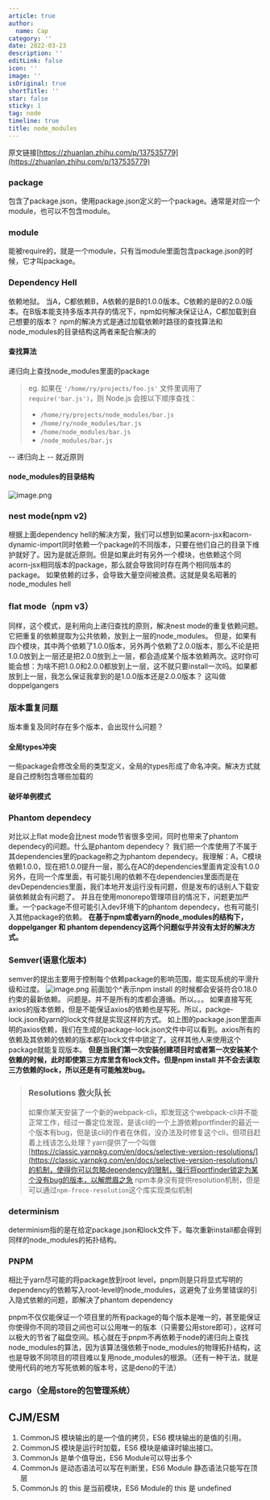 ```yaml
---
article: true
author:
  name: Cap
category: ''
date: 2022-03-23
description: ''
editLink: false
icon: ''
image: ''
isOriginal: true
shortTitle: ''
star: false
sticky: 1
tag: node
timeline: true
title: node_modules
---
```




  
原文链接[https://zhuanlan.zhihu.com/p/137535779](https://zhuanlan.zhihu.com/p/137535779)
### package
包含了package.json，使用package.json定义的一个package。通常是对应一个module，也可以不包含module。
### module
能被require的，就是一个module，只有当module里面包含package.json的时候，它才叫package。

### Dependency Hell
依赖地狱。
当A，C都依赖B，A依赖的是B的1.0.0版本。C依赖的是B的2.0.0版本。在B版本能支持多版本共存的情况下，npm如何解决保证让A，C都加载到自己想要的版本？
npm的解决方式是通过加载依赖时路径的查找算法和node_modules的目录结构这两者来配合解决的
#### 查找算法
递归向上查找node_modules里面的package
> eg.
> 如果在 `'/home/ry/projects/foo.js'` 文件里调用了 `require('bar.js')`，则 Node.js 会按以下顺序查找：
> - `/home/ry/projects/node_modules/bar.js`
> - `/home/ry/node_modules/bar.js`
> - `/home/node_modules/bar.js`
> - `/node_modules/bar.js`

-- 递归向上
-- 就近原则
#### node_modules的目录结构
![image.png](https://cdn.nlark.com/yuque/0/2020/png/297368/1589538479785-9b9033a3-d0b6-40bb-95d7-bf9cdcbf86c5.png#height=310&id=z1aGJ&name=image.png&originHeight=982&originWidth=460&originalType=binary&ratio=1&rotation=0&showTitle=false&size=66172&status=done&style=none&title=&width=145)

### nest mode(npm v2)
根据上面dependency hell的解决方案，我们可以想到如果acorn-jsx和acorn-dynamic-import同时依赖一个package的不同版本，只要在他们自己的目录下维护就好了。因为是就近原则。但是如果此时有另外一个模块，也依赖这个同acorn-jsx相同版本的package，那么就会导致同时存在两个相同版本的package。
如果依赖的过多，会导致大量空间被浪费。这就是臭名昭著的node_modules hell

### flat mode（npm v3）
同样，这个模式，是利用向上递归查找的原则，解决nest mode的重复依赖问题。它把重复的依赖提取为公共依赖，放到上一层的node_modules。
但是，如果有四个模块，其中两个依赖了1.0.0版本，另外两个依赖了2.0.0版本，那么不论是把1.0.0放到上一层还是把2.0.0放到上一层，都会造成某个版本依赖两次。这时你可能会想：为啥不把1.0.0和2.0.0都放到上一层，这不就只要install一次吗。如果都放到上一层，我怎么保证我拿到的是1.0.0版本还是2.0.0版本？ 这叫做doppelgangers
### 版本重复问题
版本重复及同时存在多个版本，会出现什么问题？
#### 全局types冲突
一些package会修改全局的类型定义，全局的types形成了命名冲突。解决方式就是自己控制包含哪些加载的
#### 破坏单例模式

### Phantom dependecy
对比以上flat mode会比nest mode节省很多空间，同时也带来了phantom dependecy的问题。什么是phantom dependecy？
我们把一个库使用了不属于其dependencies里的package称之为phantom dependecy。我理解：A，C模块依赖1.0.0，现在把1.0.0提升一层，那么在AC的dependencies里面肯定没有1.0.0
另外，在同一个库里面，有可能引用的依赖不在dependencies里面而是在devDependencies里面，我们本地开发运行没有问题，但是发布的话别人下载安装依赖就会有问题了。
并且在使用monorepo管理项目的情况下，问题更加严重。一个package不但可能引入dev环境下的phantom dependecy，也有可能引入其他package的依赖。
**在基于npm或者yarn的node_modules的结构下，doppelganger 和 phantom dependency这两个问题似乎并没有太好的解决方式。**

### Semver(语意化版本)
semver的提出主要用于控制每个依赖package的影响范围，能实现系统的平滑升级和过度。
![image.png](https://cdn.nlark.com/yuque/0/2020/png/297368/1589783983490-06c804e9-d48f-485c-a09f-45500df54c76.png#height=80&id=PFxRL&name=image.png&originHeight=80&originWidth=388&originalType=binary&ratio=1&rotation=0&showTitle=false&size=7724&status=done&style=none&title=&width=388)
前面加个^表示npm install 的时候都会安装符合0.18.0约束的最新依赖。
问题是。并不是所有的库都会遵循。所以。。。
如果直接写死axios的版本依赖，但是不能保证axios的依赖也是写死。所以，packge-lock.json和yarn的lock文件就是实现这样的方式。
如上图的package.json里面声明的axios依赖，我们在生成的package-lock.json文件中可以看到。axios所有的依赖及其依赖的依赖的版本都在lock文件中锁定了。这样其他人来使用这个package就能复现版本。
**但是当我们第一次安装创建项目时或者第一次安装某个依赖的时候，此时即使第三方库里含有lock文件。但是npm install 并不会去读取三方依赖的lock，所以还是有可能触发bug。**
> ### Resolutions 救火队长
> 如果你某天安装了一个新的webpack-cli，却发现这个webpack-cli并不能正常工作，经过一番定位发现，是该cli的一个上游依赖portfinder的最近一个版本有bug，但是该cli的作者在休假，没办法及时修复这个cli，但项目赶着上线该怎么处理？yarn提供了一个叫做[https://classic.yarnpkg.com/en/docs/selective-version-resolutions/](https://classic.yarnpkg.com/en/docs/selective-version-resolutions/)的机制，使得你可以忽略dependency的限制，强行将portfinder锁定为某个没有bug的版本，以解燃眉之急
> npm本身没有提供resolution机制，但是可以通过`npm-froce-resolution`这个库实现类似机制


### determinism
determinism指的是在给定package.json和lock文件下，每次重新install都会得到同样的node_modules的拓扑结构。

### PNPM
相比于yarn尽可能的将package放到root level，pnpm则是只将显式写明的dependency的依赖写入root-level的node_modules，这避免了业务里错误的引入隐式依赖的问题，即解决了phantom dependency

pnpm不仅仅能保证一个项目里的所有package的每个版本是唯一的，甚至能保证你使得你不同的项目之间也可以公用唯一的版本（只需要公用store即可），这样可以极大的节省了磁盘空间。核心就在于pnpm不再依赖于node的递归向上查找node_modules的算法，因为该算法强依赖于node_modules的物理拓扑结构，这也是导致不同项目的项目难以复用node_modules的根源。（还有一种干法，就是使用代码的地方写死依赖的版本号，这是deno的干法）

### cargo（全局store的包管理系统）

## CJM/ESM

1. CommonJS 模块输出的是一个值的拷贝，ES6 模块输出的是值的引用。
2. CommonJS 模块是运行时加载，ES6 模块是编译时输出接口。
3. CommonJs 是单个值导出，ES6 Module可以导出多个
4. CommonJs 是动态语法可以写在判断里，ES6 Module 静态语法只能写在顶层
5. CommonJs 的 this 是当前模块，ES6 Module的 this 是 undefined



